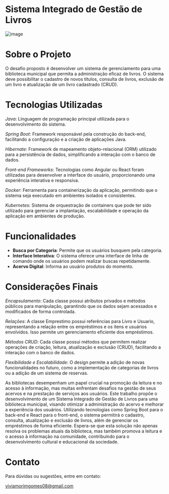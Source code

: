 # Sistema Integrado de Gestão de Livros

![image](https://www.unitins.br/cms/Midia/Imagens/ZKHUWL7I4Z0CXISNQ5AWOJ7QYTX3UX6WSR4NE1RVO.jpg)

# Sobre o Projeto
O desafio proposto é desenvolver um sistema de gerenciamento para uma biblioteca municipal que permita a administração eficaz de livros. O sistema deve possibilitar o cadastro de novos títulos, consulta de livros, exclusão de um livro e atualização de um livro cadastrado (CRUD).

# Tecnologias Utilizadas
*Java*: Linguagem de programação principal utilizada para o desenvolvimento do sistema.

*Spring Boot*: Framework responsável pela construção do back-end, facilitando a configuração e a criação de aplicações Java.

*Hibernate*: Framework de mapeamento objeto-relacional (ORM) utilizado para a persistência de dados, simplificando a interação com o banco de dados.

*Front-end Frameworks*: Tecnologias como Angular ou React foram utilizadas para desenvolver a interface do usuário, proporcionando uma experiência interativa e responsiva.

*Docker*: Ferramenta para containerização da aplicação, permitindo que o sistema seja executado em ambientes isolados e consistentes.

*Kubernetes*: Sistema de orquestração de containers que pode ter sido utilizado para gerenciar a implantação, escalabilidade e operação da aplicação em ambientes de produção.

# Funcionalidades
- **Busca por Categoria**: Permite que os usuários busquem pela categoria.
- **Interface Interativa**: O sistema oferece uma interface de linha de comando onde os usuários podem realizar buscas repetidamente.
- **Acervo Digital**: Informa ao usuário produtos do momento.


# Considerações Finais
*Encapsulamento*:
Cada classe possui atributos privados e métodos públicos para manipulação, garantindo que os dados sejam acessados e modificados de forma controlada.

*Relações*:
A classe Emprestimo possui referências para Livro e Usuario, representando a relação entre os empréstimos e os itens e usuários envolvidos. Isso permite um gerenciamento eficiente dos empréstimos.

*Métodos CRUD*:
Cada classe possui métodos que permitem realizar operações de criação, leitura, atualização e exclusão (CRUD), facilitando a interação com o banco de dados.

*Flexibilidade e Escalabilidade*:
O design permite a adição de novas funcionalidades no futuro, como a implementação de categorias de livros ou a adição de um sistema de reservas.

As bibliotecas desempenham um papel crucial na promoção da leitura e no acesso à informação, mas muitas enfrentam desafios na gestão de seus acervos e na prestação de serviços aos usuários. Este trabalho propõe o desenvolvimento de um Sistema Integrado de Gestão de Livros para uma biblioteca municipal, visando otimizar a administração do acervo e melhorar a experiência dos usuários. Utilizando tecnologias como Spring Boot para o back-end e React para o front-end, o sistema permitirá o cadastro, consulta, atualização e exclusão de livros, além de gerenciar os empréstimos de forma eficiente. Espera-se que esta solução não apenas resolva os problemas atuais da biblioteca, mas também promova a leitura e o acesso à informação na comunidade, contribuindo para o desenvolvimento cultural e educacional da sociedade.



# Contato
Para dúvidas ou sugestões, entre em contato:

viviamorimgomes08@gmail.com




